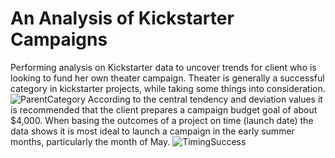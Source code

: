 # An Analysis of Kickstarter Campaigns
Performing analysis on Kickstarter data to uncover trends for client who is looking to fund her own theater campaign.
Theater is generally a successful category in kickstarter projects, while taking some things into consideration. ![ParentCategory](path/to/ParentCategory.png)
According to the central tendency and deviation values it is recommended that the client prepares a campaign budget goal of about $4,000. 
When basing the outcomes of a project on time (launch date) the data shows it is most ideal to launch a campaign in the early summer months, particularly the month of May. ![TimingSuccess](path/to/TimingSuccess.png)
